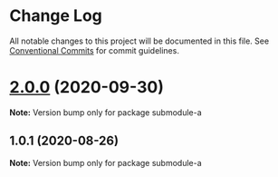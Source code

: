 # Change Log

All notable changes to this project will be documented in this file.
See [Conventional Commits](https://conventionalcommits.org) for commit guidelines.

# [2.0.0](https://github.com/lottec/lerna-poc/compare/v1.2.0...v2.0.0) (2020-09-30)

**Note:** Version bump only for package submodule-a





## 1.0.1 (2020-08-26)

**Note:** Version bump only for package submodule-a
